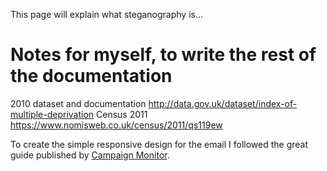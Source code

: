 This page will explain what steganography is...

# Notes for myself, to write the rest of the documentation

2010 dataset and documentation http://data.gov.uk/dataset/index-of-multiple-deprivation
Census 2011 https://www.nomisweb.co.uk/census/2011/qs119ew

To create the simple responsive design for the email I followed the great guide published by [Campaign Monitor](https://www.campaignmonitor.com/guides/mobile/).
